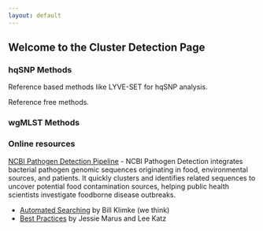 ```yaml
---
layout: default
---
```


## Welcome to the Cluster Detection Page

### hqSNP Methods

Reference based methods like LYVE-SET for hqSNP analysis.

Reference free methods.

### wgMLST Methods



### Online resources

[NCBI Pathogen Detection Pipeline](https://www.ncbi.nlm.nih.gov/pathogens/) - NCBI Pathogen Detection integrates bacterial pathogen genomic sequences originating in food, environmental sources, and patients. It quickly clusters and identifies related sequences to uncover potential food contamination sources, helping public health scientists investigate foodborne disease outbreaks.
- [Automated Searching](/materials/AutomatedSearchesAndEmailNotifications.docx) by Bill Klimke (we think)
- [Best Practices](/materials/BestPracticesNCBIPathogens.docx) by Jessie Marus and Lee Katz
